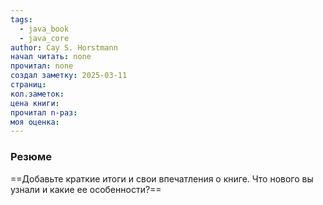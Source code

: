 ```yaml
---
tags:
  - java_book
  - java_core
author: Cay S. Horstmann
начал читать: none
прочитал: none
создал заметку: 2025-03-11
страниц: 
кол.заметок: 
цена книги: 
прочитал n-раз: 
моя оценка:
---
```

### Резюме
==Добавьте краткие итоги и свои впечатления о книге. Что нового вы узнали и какие ее особенности?==